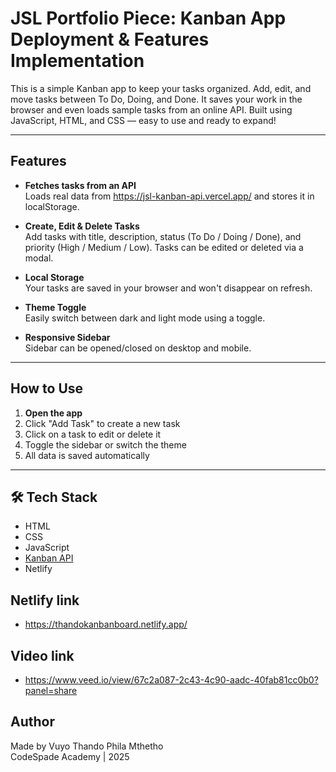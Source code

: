 # JSL Portfolio Piece: Kanban App Deployment & Features Implementation

This is a simple Kanban app to keep your tasks organized. Add, edit, and move tasks between To Do, Doing, and Done. It saves your work in the browser and even loads sample tasks from an online API. Built using JavaScript, HTML, and CSS — easy to use and ready to expand!

---

## Features

- **Fetches tasks from an API**  
  Loads real data from https://jsl-kanban-api.vercel.app/ and stores it in localStorage.

- **Create, Edit & Delete Tasks**  
  Add tasks with title, description, status (To Do / Doing / Done), and priority (High / Medium / Low). Tasks can be edited or deleted via a modal.

- **Local Storage**  
  Your tasks are saved in your browser and won't disappear on refresh.

- **Theme Toggle**  
  Easily switch between dark and light mode using a toggle.

- **Responsive Sidebar**  
  Sidebar can be opened/closed on desktop and mobile.

---

## How to Use

1. **Open the app**
2. Click "Add Task" to create a new task
3. Click on a task to edit or delete it
4. Toggle the sidebar or switch the theme
5. All data is saved automatically

---

## 🛠️ Tech Stack

- HTML
- CSS
- JavaScript
- [Kanban API](https://jsl-kanban-api.vercel.app/)
- Netlify

## Netlify link

- https://thandokanbanboard.netlify.app/

## Video link

- https://www.veed.io/view/67c2a087-2c43-4c90-aadc-40fab81cc0b0?panel=share

## Author

Made by Vuyo Thando Phila Mthetho  
CodeSpade Academy | 2025
